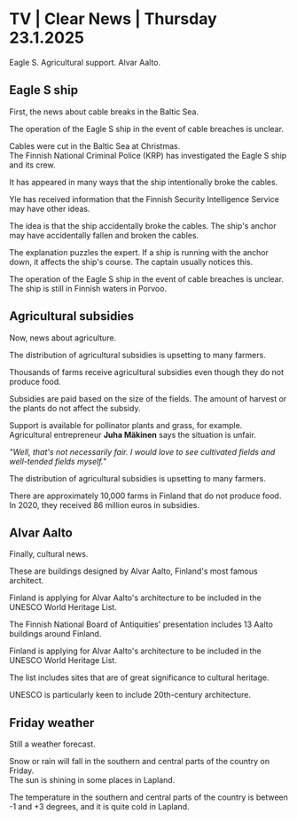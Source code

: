 # TV \| Clear News \| Thursday 23.1.2025

Eagle S. Agricultural support. Alvar Aalto.

## Eagle S ship

First, the news about cable breaks in the Baltic Sea.

The operation of the Eagle S ship in the event of cable breaches is unclear.

Cables were cut in the Baltic Sea at Christmas.\
The Finnish National Criminal Police (KRP) has investigated the Eagle S ship and its crew.

It has appeared in many ways that the ship intentionally broke the cables.

Yle has received information that the Finnish Security Intelligence Service may have other ideas.

The idea is that the ship accidentally broke the cables. The ship's anchor may have accidentally fallen and broken the cables.

The explanation puzzles the expert. If a ship is running with the anchor down, it affects the ship's course. The captain usually notices this.

The operation of the Eagle S ship in the event of cable breaches is unclear.\
The ship is still in Finnish waters in Porvoo.

## Agricultural subsidies

Now, news about agriculture.

The distribution of agricultural subsidies is upsetting to many farmers.

Thousands of farms receive agricultural subsidies even though they do not produce food.

Subsidies are paid based on the size of the fields. The amount of harvest or the plants do not affect the subsidy.

Support is available for pollinator plants and grass, for example.\
Agricultural entrepreneur **Juha Mäkinen** says the situation is unfair.

*"Well, that's not necessarily fair. I would love to see cultivated fields and well-tended fields myself."*

The distribution of agricultural subsidies is upsetting to many farmers.

There are approximately 10,000 farms in Finland that do not produce food. In 2020, they received 86 million euros in subsidies.

## Alvar Aalto

Finally, cultural news.

These are buildings designed by Alvar Aalto, Finland's most famous architect.

Finland is applying for Alvar Aalto's architecture to be included in the UNESCO World Heritage List.

The Finnish National Board of Antiquities' presentation includes 13 Aalto buildings around Finland.

Finland is applying for Alvar Aalto's architecture to be included in the UNESCO World Heritage List.

The list includes sites that are of great significance to cultural heritage.

UNESCO is particularly keen to include 20th-century architecture.

## Friday weather

Still a weather forecast.

Snow or rain will fall in the southern and central parts of the country on Friday.\
The sun is shining in some places in Lapland.

The temperature in the southern and central parts of the country is between -1 and +3 degrees, and it is quite cold in Lapland.
